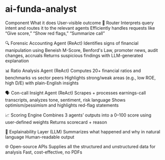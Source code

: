 # ai-funda-analyst

Component	What it does	User-visible outcome
🧠 Router	Interprets query intent and routes it to the relevant agents	Efficiently handles requests like “Give score,” “Show red flags,” “Summarize call”

🔍 Forensic Accounting Agent (ReAct)	Identifies signs of financial manipulation using Beneish M-Score, Benford's Law, promoter news, audit changes, accruals	Returns suspicious findings with LLM-generated explanation

📊 Ratio Analysis Agent (ReAct)	Computes 20+ financial ratios and benchmarks vs sector peers	Highlights strong/weak areas (e.g., low ROE, high D/E) with plain-English insights

🗣️ Con-call Insight Agent (ReAct)	Scrapes + processes earnings-call transcripts, analyzes tone, sentiment, risk language	Shows optimism/pessimism and highlights red-flag statements

📈 Scoring Engine	Combines 3 agents’ outputs into a 0–100 score using user-defined weights	Returns scorecard + reason

💬 Explainability Layer (LLM)	Summarizes what happened and why in natural language	Human-readable output

🌐 Open-source APIs	Supplies all the structured and unstructured data for analysis	Fast, cost-effective, no PDFs
